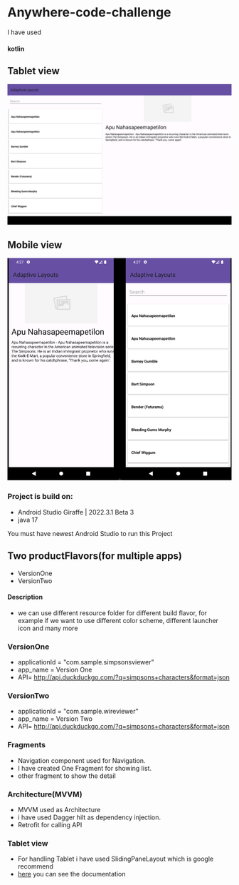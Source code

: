 
# Anywhere-code-challenge
I have used
#### kotlin

## Tablet view
![CHEESE!](table_view.png)

## Mobile view
![CHEESE!](mobile_view.png)

### Project is build on:

- Android Studio Giraffe | 2022.3.1 Beta 3
- java 17

You must have newest Android Studio to run this Project



## Two productFlavors(for multiple apps)
- VersionOne
- VersionTwo
#### Description
- we can use different resource folder for different build flavor, for example if we want to use different color scheme, different launcher icon and many more

### VersionOne
- applicationId = "com.sample.simpsonsviewer"
- app_name = Version One
- API= http://api.duckduckgo.com/?q=simpsons+characters&format=json
### VersionTwo
- applicationId = "com.sample.wireviewer"
- app_name = Version Two
- API= http://api.duckduckgo.com/?q=simpsons+characters&format=json


### Fragments
- Navigation component used for  Navigation.
- I have created One Fragment for showing  list.
- other fragment to show the detail

### Architecture(MVVM)
- MVVM used as Architecture
- i have used Dagger hilt as dependency injection.
- Retrofit for calling API
### Tablet view
- For handling Tablet i have used SlidingPaneLayout which is google recommend
- [here](https://developer.android.com/develop/ui/views/layout/twopane) you can see the documentation 

